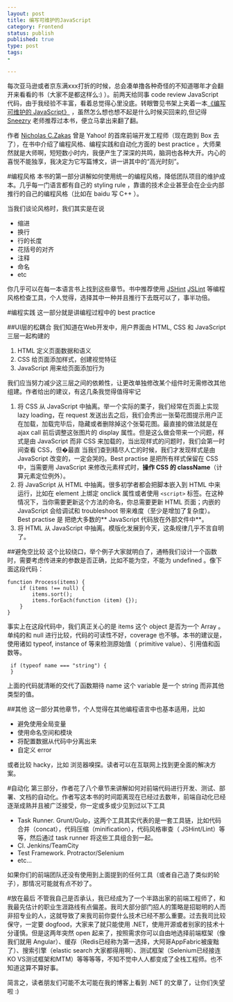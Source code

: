 ```yaml
--- 
layout: post
title: 编写可维护的JavaScript
category: Frontend
status: publish 
published: true
type: post
tags: 
- 

---
```

每次亚马逊或者京东满xxx打折的时候，总会凑单撸各种奇怪的不知道哪年才会翻开来看看的书（大家不是都这样么:) ）。前两天给同事 code review JavaScript 代码，由于我经验不丰富，看着总觉得心里没底。转眼瞥见书架上夹着一本[《编写可维护的 JavaScript》](http://book.douban.com/subject/21792530/) ，虽然怎么想也想不起是什么时候买回来的,但记得 [Sneezry](https://sneezry.com) 老师推荐过本书，便立马拿出来翻了翻。

作者 [Nicholas C.Zakas](https://github.com/nzakas) 曾是 Yahoo! 的首席前端开发工程师（现在跑到 Box 去了），在书中介绍了编程风格、编程实践和自动化方面的 best practice 。大师果然就是大师啊，短短数小时内，我便产生了深深的共鸣，脑洞也各种大开。内心的喜悦不能独享，我决定为它写篇博文，讲一讲其中的“高光时刻”。

#编程风格
本书的第一部分讲解如何使用统一的编程风格，降低团队项目的维护成本。几乎每一门语言都有自己的 styling rule ，靠谱的技术企业甚至会在企业内部推行的自己的编程风格（比如在 baidu 写 C++ ）。

当我们谈论风格时，我们其实是在说

* 缩进
* 换行
* 行的长度
* 花括号的对齐
* 注释
* 命名
* etc

你几乎可以在每一本语言书上找到这些章节。书中推荐使用 [JSHint](http://jshint.com/) [JSLint](http://www.jslint.com/) 等编程风格检查工具，个人觉得，选择其中一种并且推行下去既可以了，事半功倍。

#编程实践
这一部分就是讲编程过程中的 best practice 

##UI层的松耦合
我们知道在Web开发中，用户界面由 HTML, CSS 和 JavaScript 三层一起构建的

1. HTML 定义页面数据和语义
2. CSS 给页面添加样式，创建视觉特征
3. JavaScript 用来给页面添加行为
 
我们应当努力减少这三层之间的依赖性，让更改单独修改某个组件时无需修改其他组建。作者给出的建议，有这几条我觉得值得牢记

1. 将 CSS 从 JavaScript 中抽离。举一个实际的栗子，我们经常在页面上实现 lazy loading，在 request 发送出去之后，我们会秀出一张菊花图提示用户正在加载，加载完毕后，隐藏或者删除掉这个张菊花图。最直接的做法就是在 ajax call 前后调整这张图片的 display 属性。但是这么做会带来一个问题，样式是由 JavaScript 而非 CSS 来加载的，当出现样式的问题时，我们会第一时间查看 CSS，但�最直   当我们查到精尽人亡的时候，我们才发现样式是由 JavaScript 改变的，一定会哭的。Best practise 是把所有样式保留在 CSS 中，当需要用 JavaScript 来修改元素样式时，**操作 CSS 的 className**（计算元素定位例外）。
2. 将 JavaScript 从 HTML 中抽离。很多初学者都会把脚本嵌入到 HTML 中来运行，比如在 element 上绑定 onclick 属性或者使用 `<script>` 标签。在这种情况下，当你需要更新这个方法的命名，你总需要更新 HTML 页面；内嵌的 JavaScript 会给调试和 troubleshoot 带来难度（至少是增加了复杂度）。Best practise 是 把绝大多数的** JavaScript 代码放在外部文件中**。
3. 将 HTML 从 JavaScript 中抽离。模版化发展到今天，这条规律几乎不言自明了。

##避免空比较
这个比较绕口，举个例子大家就明白了，通畅我们设计一个函数时，需要考虑传进来的参数是否正确，比如不能为空，不能为 undefined 。像下面这段代码：

    function Process(items) {
		if (items !== null) {
		    items.sort();
			items.forEach(function (item) {});
		}
	}

事实上在这段代码中，我们真正关心的是 items 这个 object 是否为一个 Array 。单纯的和 null 进行比较，代码的可读性不好，coverage 也不够。本书的建议是，使用诸如 typeof, instance of 等来检测原始值（ primitive value）、引用值和函数等。

     if (typeof name === "string") {
	 }
	 
上面的代码就清晰的交代了函数期待 name 这个 variable 是一个 string 而非其他类型的值。

##其他
这一部分其他章节，个人觉得在其他编程语言中也基本适用，比如

* 避免使用全局变量
* 使用命名空间和模块
* 将配置数据从代码中分离出来
* 自定义 error 

或者比较 hacky，比如 浏览器嗅探。读者可以在互联网上找到更全面的解决方案。

#自动化
第三部分，作者花了八个章节来讲解如何对前端代码进行开发、测试、部署、文档的自动化。作者写这本书的时间距离现在已经过去数年，前端自动化已经逐渐成熟并且被广泛接受，你一定或多或少见到过以下工具

* Task Runner. Grunt/Gulp，这两个工具其实代表的是一套工具链，比如代码合并（concat），代码压缩（minification），代码风格审查（ JSHint/Lint）等等，然后通过 task runner 将这些工具组合到一起。
* CI. Jenkins/TeamCity
* Test Framework. Protractor/Selenium
* etc...

如果你们的前端团队还没有使用到上面提到的任何工具（或者自己造了类似的轮子），那情况可能就有点不妙了。

#放在最后
不管我自己是否承认，我已经成为了一个半路出家的前端工程师了，和我最先估计的职业生涯路线有点偏差。我司大部分部门招人的策略是招聪明的人而非招专业的人，这就导致了来我司前你耍什么技术已经不那么重要。过去我司比较保守，一定要 dogfood，大家来了就只能使用 .NET，使用开源或者别家的技术十分谨慎。但是这两年突然 open 起来了，按照需求你可以自由地选择前端框架（像我们就用 Angular）、缓存（Redis已经称为第一选择，大阿哥AppFabric被废黜了）、搜索引擎（elastic search 大家都得用啊）、测试框架（Selenium已经接连KO VS测试框架和MTM）等等等等，不知不觉中人人都变成了全栈工程师。也不知道这算不算好事。

简言之，读者朋友们可能不太可能在我的博客上看到 .NET 的文章了，让你们失望啦 :)